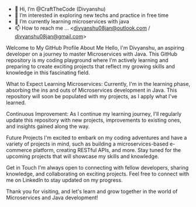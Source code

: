- 👋 Hi, I’m @CraftTheCode (Divyanshu)
- 👀 I’m interested in exploring new techs and practice in free time
- 🌱 I’m currently learning microservices with java
- 📫 How to reach me ... <divyanshu08jan@outlook.com / divyanshu08jan@gmail.com>

Welcome to My GitHub Profile
About Me
Hello, I'm Divyanshu, an aspiring developer on a journey to master Microservices with Java. This GitHub repository is my coding playground where I'm actively learning and preparing to create exciting projects that reflect my growing skills and knowledge in this fascinating field.

What to Expect
Learning Microservices: Currently, I'm in the learning phase, absorbing the ins and outs of Microservices development in Java. This repository will soon be populated with my projects, as I apply what I've learned.

Continuous Improvement: As I continue my learning journey, I'll regularly update this repository with new projects, improvements to existing ones, and insights gained along the way.

Future Projects
I'm excited to embark on my coding adventures and have a variety of projects in mind, such as building a microservices-based e-commerce platform, creating RESTful APIs, and more. Stay tuned for the upcoming projects that will showcase my skills and knowledge.

Get in Touch
I'm always open to connecting with fellow developers, sharing knowledge, and collaborating on exciting projects. Feel free to connect with me on LinkedIn to stay updated on my progress.

Thank you for visiting, and let's learn and grow together in the world of Microservices and Java development!
